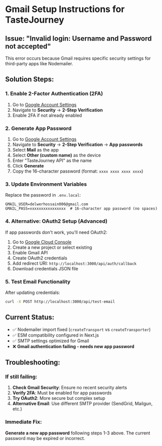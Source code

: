 # Gmail Setup Instructions for TasteJourney

## Issue: "Invalid login: Username and Password not accepted"

This error occurs because Gmail requires specific security settings for third-party apps like Nodemailer.

## Solution Steps:

### 1. Enable 2-Factor Authentication (2FA)
1. Go to [Google Account Settings](https://myaccount.google.com/)
2. Navigate to **Security** → **2-Step Verification**
3. Enable 2FA if not already enabled

### 2. Generate App Password
1. Go to [Google Account Settings](https://myaccount.google.com/)
2. Navigate to **Security** → **2-Step Verification** → **App passwords**
3. Select **Mail** as the app
4. Select **Other (custom name)** as the device
5. Enter "TasteJourney API" as the name
6. Click **Generate**
7. Copy the 16-character password (format: `xxxx xxxx xxxx xxxx`)

### 3. Update Environment Variables
Replace the password in `.env.local`:

```env
GMAIL_USER=delwerhossain006@gmail.com
GMAIL_PASS=xxxxxxxxxxxxxxxx  # 16-character app password (no spaces)
```

### 4. Alternative: OAuth2 Setup (Advanced)
If app passwords don't work, you'll need OAuth2:

1. Go to [Google Cloud Console](https://console.cloud.google.com/)
2. Create a new project or select existing
3. Enable Gmail API
4. Create OAuth2 credentials
5. Add redirect URI: `http://localhost:3000/api/auth/callback`
6. Download credentials JSON file

### 5. Test Email Functionality
After updating credentials:

```bash
curl -X POST http://localhost:3000/api/test-email
```

## Current Status:
- ✅ Nodemailer import fixed (`createTransport` vs `createTransporter`)
- ✅ ESM compatibility configured in Next.js
- ✅ SMTP settings optimized for Gmail
- ❌ **Gmail authentication failing - needs new app password**

## Troubleshooting:

### If still failing:
1. **Check Gmail Security**: Ensure no recent security alerts
2. **Verify 2FA**: Must be enabled for app passwords
3. **Try OAuth2**: More secure but complex setup
4. **Alternative Email**: Use different SMTP provider (SendGrid, Mailgun, etc.)

### Immediate Fix:
**Generate a new app password** following steps 1-3 above. The current password may be expired or incorrect.